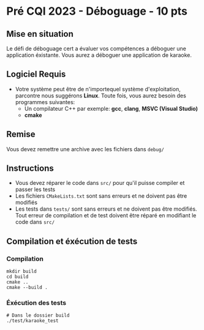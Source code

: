 # Pré CQI 2023 - Déboguage - 10 pts

## Mise en situation

Le défi de déboguage cert a évaluer vos compétences a déboguer une application éxistante. Vous aurez a déboguer une application de karaoke.

## Logiciel Requis

 * Votre système peut être de n'importequel système d'exploitation, parcontre nous suggérons **Linux**. Toute fois, vous aurez besoin des programmes suivantes: 
   * Un compilateur C++ par exemple: **gcc**, **clang**, **MSVC (Visual Studio)**
   * **cmake**

## Remise
Vous devez remettre une archive avec les fichiers dans `debug/`

## Instructions

* Vous devez réparer le code dans `src/` pour qu'il puisse compiler et passer les tests
* Les fichiers `CMakeLists.txt` sont sans erreurs et ne doivent pas être modifiés
* Les tests dans `tests/` sont sans erreurs et ne doivent pas être modifiés. Tout erreur de compilation et de test doivent être réparé en modifiant le code dans `src/`

## Compilation et éxécution de tests

### Compilation
```shell script
mkdir build
cd build
cmake ..
cmake --build .
```

### Éxécution des tests
```shell script
# Dans le dossier build
./test/karaoke_test
```
